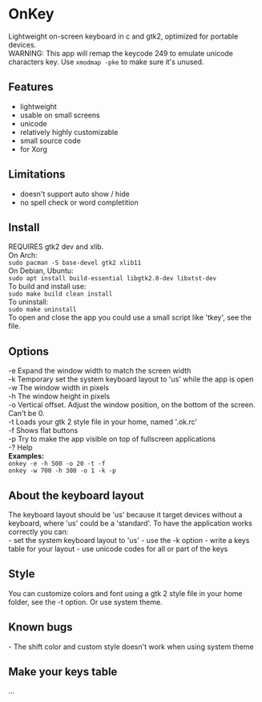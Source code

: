 # OnKey
Lightweight on-screen keyboard in c and gtk2, optimized for portable devices.  
WARNING: This app will remap the keycode 249 to emulate unicode characters key. Use `xmodmap -pke` to make sure it's unused.
## Features
- lightweight
- usable on small screens
- unicode
- relatively highly customizable
- small source code
- for Xorg
## Limitations
- doesn't support auto show / hide
- no spell check or word completition
## Install
REQUIRES gtk2 dev and xlib.  
On Arch:  
`sudo pacman -S base-devel gtk2 xlib11`  
On Debian, Ubuntu:  
`sudo apt install build-essential libgtk2.0-dev libxtst-dev`  
To build and install use:  
`sudo make build clean install`  
To uninstall:  
`sudo make uninstall`  
To open and close the app you could use a small script like 'tkey', see the file.
## Options
-e   Expand the window width to match the screen width  
-k   Temporary set the system keyboard layout to 'us' while the app is open  
-w   The window width in pixels  
-h   The window height in pixels  
-o   Vertical offset. Adjust the window position, on the bottom of the screen. Can't be 0.  
-t   Loads your gtk 2 style file in your home, named '.ok.rc'  
-f   Shows flat buttons  
-p   Try to make the app visible on top of fullscreen applications  
-?   Help  
**Examples:**  
`onkey -e -h 500 -o 20 -t -f`  
`onkey -w 700 -h 300 -o 1 -k -p`
## About the keyboard layout
The keyboard layout should be 'us' because it target devices without a keyboard, where 'us' could be a 'standard'.
To have the application works correctly you can:  
\- set the system keyboard layout to 'us'
\- use the -k option
\- write a keys table for your layout
\- use unicode codes for all or part of the keys
## Style
You can customize colors and font using a gtk 2 style file in your home folder, see the -t option. Or use system theme.
## Known bugs
\- The shift color and custom style doesn't work when using system theme
## Make your keys table
...
